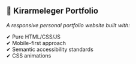 ## 🚀 Kirarmeleger Portfolio

*A responsive personal portfolio website built with:*

✔ Pure HTML/CSS/JS  
✔ Mobile-first approach  
✔ Semantic accessibility standards  
✔ CSS animations  

